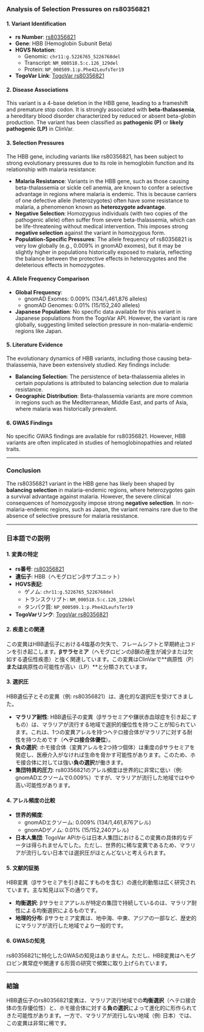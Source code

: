 ### Analysis of Selection Pressures on rs80356821

#### 1. Variant Identification
- **rs Number**: [rs80356821](https://identifiers.org/dbsnp/rs80356821)
- **Gene**: HBB (Hemoglobin Subunit Beta)
- **HGVS Notation**:
  - Genomic: `chr11:g.5226765_5226768del`
  - Transcript: `NM_000518.5:c.126_129del`
  - Protein: `NP_000509.1:p.Phe42LeufsTer19`
- **TogoVar Link**: [TogoVar rs80356821](https://togovar.org/variant/tgv371136709)

#### 2. Disease Associations
This variant is a 4-base deletion in the HBB gene, leading to a frameshift and premature stop codon. It is strongly associated with **beta-thalassemia**, a hereditary blood disorder characterized by reduced or absent beta-globin production. The variant has been classified as **pathogenic (P)** or **likely pathogenic (LP)** in ClinVar.

#### 3. Selection Pressures
The HBB gene, including variants like rs80356821, has been subject to strong evolutionary pressures due to its role in hemoglobin function and its relationship with malaria resistance:
- **Malaria Resistance**: Variants in the HBB gene, such as those causing beta-thalassemia or sickle cell anemia, are known to confer a selective advantage in regions where malaria is endemic. This is because carriers of one defective allele (heterozygotes) often have some resistance to malaria, a phenomenon known as **heterozygote advantage**.
- **Negative Selection**: Homozygous individuals (with two copies of the pathogenic allele) often suffer from severe beta-thalassemia, which can be life-threatening without medical intervention. This imposes strong **negative selection** against the variant in homozygous form.
- **Population-Specific Pressures**: The allele frequency of rs80356821 is very low globally (e.g., 0.009% in gnomAD exomes), but it may be slightly higher in populations historically exposed to malaria, reflecting the balance between the protective effects in heterozygotes and the deleterious effects in homozygotes.

#### 4. Allele Frequency Comparison
- **Global Frequency**:
  - gnomAD Exomes: 0.009% (134/1,461,876 alleles)
  - gnomAD Genomes: 0.01% (15/152,240 alleles)
- **Japanese Population**: No specific data available for this variant in Japanese populations from the TogoVar API. However, the variant is rare globally, suggesting limited selection pressure in non-malaria-endemic regions like Japan.

#### 5. Literature Evidence
The evolutionary dynamics of HBB variants, including those causing beta-thalassemia, have been extensively studied. Key findings include:
- **Balancing Selection**: The persistence of beta-thalassemia alleles in certain populations is attributed to balancing selection due to malaria resistance.
- **Geographic Distribution**: Beta-thalassemia variants are more common in regions such as the Mediterranean, Middle East, and parts of Asia, where malaria was historically prevalent.

#### 6. GWAS Findings
No specific GWAS findings are available for rs80356821. However, HBB variants are often implicated in studies of hemoglobinopathies and related traits.

---

### Conclusion
The rs80356821 variant in the HBB gene has likely been shaped by **balancing selection** in malaria-endemic regions, where heterozygotes gain a survival advantage against malaria. However, the severe clinical consequences of homozygosity impose strong **negative selection**. In non-malaria-endemic regions, such as Japan, the variant remains rare due to the absence of selective pressure for malaria resistance.

---

### 日本語での説明

#### 1. 変異の特定
- **rs番号**: [rs80356821](https://identifiers.org/dbsnp/rs80356821)
- **遺伝子**: HBB（ヘモグロビンβサブユニット）
- **HGVS表記**:
  - ゲノム: `chr11:g.5226765_5226768del`
  - トランスクリプト: `NM_000518.5:c.126_129del`
  - タンパク質: `NP_000509.1:p.Phe42LeufsTer19`
- **TogoVarリンク**: [TogoVar rs80356821](https://togovar.org/variant/tgv371136709)

#### 2. 疾患との関連
この変異はHBB遺伝子における4塩基の欠失で、フレームシフトと早期終止コドンを引き起こします。**βサラセミア**（ヘモグロビンのβ鎖の産生が減少または欠如する遺伝性疾患）と強く関連しています。この変異はClinVarで**病原性（P）**または**病原性の可能性が高い（LP）**と分類されています。

#### 3. 選択圧
HBB遺伝子とその変異（例: rs80356821）は、進化的な選択圧を受けてきました。
- **マラリア耐性**: HBB遺伝子の変異（βサラセミアや鎌状赤血球症を引き起こすもの）は、マラリアが流行する地域で選択的優位性を持つことが知られています。これは、1つの変異アレルを持つヘテロ接合体がマラリアに対する耐性を持つためです（**ヘテロ接合体優位**）。
- **負の選択**: ホモ接合体（変異アレルを2つ持つ個体）は重度のβサラセミアを発症し、医療介入がなければ生命を脅かす可能性があります。このため、ホモ接合体に対しては強い**負の選択**が働きます。
- **集団特異的圧力**: rs80356821のアレル頻度は世界的に非常に低い（例: gnomADエクソームで0.009%）ですが、マラリアが流行した地域ではやや高い可能性があります。

#### 4. アレル頻度の比較
- **世界的頻度**:
  - gnomADエクソーム: 0.009% (134/1,461,876アレル)
  - gnomADゲノム: 0.01% (15/152,240アレル)
- **日本人集団**: TogoVar APIからは日本人集団におけるこの変異の具体的なデータは得られませんでした。ただし、世界的に稀な変異であるため、マラリアが流行しない日本では選択圧がほとんどないと考えられます。

#### 5. 文献的証拠
HBB変異（βサラセミアを引き起こすものを含む）の進化的動態は広く研究されています。主な知見は以下の通りです。
- **均衡選択**: βサラセミアアレルが特定の集団で持続しているのは、マラリア耐性による均衡選択によるものです。
- **地理的分布**: βサラセミア変異は、地中海、中東、アジアの一部など、歴史的にマラリアが流行した地域でより一般的です。

#### 6. GWASの知見
rs80356821に特化したGWASの知見はありません。ただし、HBB変異はヘモグロビン異常症や関連する形質の研究で頻繁に取り上げられています。

---

### 結論
HBB遺伝子のrs80356821変異は、マラリア流行地域での**均衡選択**（ヘテロ接合体の生存優位性）と、ホモ接合体に対する**負の選択**によって進化的に形作られてきた可能性があります。一方で、マラリアが流行しない地域（例: 日本）では、この変異は非常に稀です。

